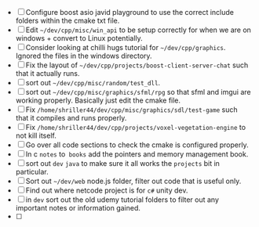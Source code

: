 - [ ] Configure boost asio javid playground to use the correct include folders within the cmake txt file.
- [ ] Edit `~/dev/cpp/misc/win_api` to be setup correctly for when we are on windows + convert to Linux potentially.
- [ ] Consider looking at chilli hugs tutorial for `~/dev/cpp/graphics`. Ignored the files in the windows directory.
- [ ] Fix the layout of `~/dev/cpp/projects/boost-client-server-chat` such that it actually runs.
- [ ] sort out `~/dev/cpp/misc/random/test_dll`.
- [ ] sort out `~/dev/cpp/misc/graphics/sfml/rpg` so that sfml and imgui are working properly. Basically just edit the cmake file.
- [ ] Fix `/home/shriller44/dev/cpp/misc/graphics/sdl/test-game` such that it compiles and runs properly.
- [ ] Fix `/home/shriller44/dev/cpp/projects/voxel-vegetation-engine` to not kill itself.
- [ ] Go over all code sections to check the cmake is configured properly.
- [ ] In c `notes` to` books` add the pointers and memory management book.
- [ ] sort out `dev` `java` to make sure it all works the `projects` bit in particular.
- [ ] Sort out `~/dev/web` node.js folder, filter out code that is useful only.
- [ ] Find out where netcode project is for `c#` unity dev.
- [ ] in `dev` sort out the old udemy tutorial folders to filter out any important notes or information gained.
- [ ] 

